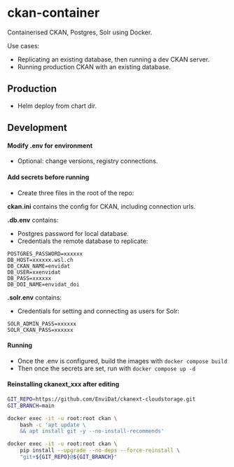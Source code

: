 # ckan-container

Containerised CKAN, Postgres, Solr using Docker.

Use cases:

- Replicating an existing database, then running a dev CKAN server.
- Running production CKAN with an existing database.

## Production

- Helm deploy from chart dir.

## Development

#### Modify .env for environment

- Optional: change versions, registry connections.

#### Add secrets before running
- Create three files in the root of the repo:

**ckan.ini** contains the config for CKAN, including connection urls.

**.db.env** contains:
- Postgres password for local database.
- Credentials the remote database to replicate:
```
POSTGRES_PASSWORD=xxxxxx
DB_HOST=xxxxxx.wsl.ch
DB_CKAN_NAME=envidat
DB_USER=xxenvidat
DB_PASS=xxxxxx
DB_DOI_NAME=envidat_doi
```

**.solr.env** contains:
- Credentials for setting and connecting as users for Solr:
```
SOLR_ADMIN_PASS=xxxxxx
SOLR_CKAN_PASS=xxxxxx
```

#### Running

- Once the .env is configured, build the images with `docker compose build`
- Then once the secrets are set, run with `docker compose up -d`

#### Reinstalling ckanext_xxx after editing

```bash
GIT_REPO=https://github.com/EnviDat/ckanext-cloudstorage.git
GIT_BRANCH=main

docker exec -it -u root:root ckan \
    bash -c 'apt update \
    && apt install git -y --no-install-recommends'

docker exec -it -u root:root ckan \
    pip install --upgrade --no-deps --force-reinstall \
    "git+${GIT_REPO}@${GIT_BRANCH}"
```
